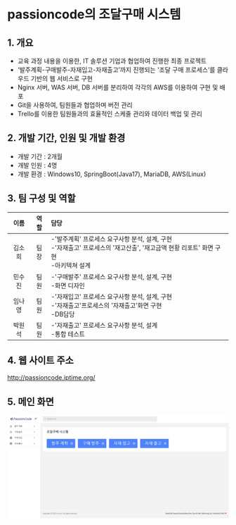 # passioncode의 조달구매 시스템
## 1. 개요
- 교육 과정 내용을 이용한, IT 솔루션 기업과 협업하여 진행한 최종 프로젝트
- ‘발주계획-구매발주-자재입고-자재출고’까지 진행되는 '조달 구매 프로세스‘를 클라우드 기반의 웹 서비스로 구현
- Nginx 서버, WAS 서버, DB 서버를 분리하여 각각의 AWS를 이용하여 구현 및 배포
- Git을 사용하여, 팀원들과 협업하며 버전 관리
- Trello를 이용한 팀원들과의 효율적인 스케줄 관리와 데이터 백업 및 관리
## 2. 개발 기간, 인원 및 개발 환경 
- 개발 기간 : 2개월
- 개발 인원 : 4명
- 개발 환경 : Windows10, SpringBoot(Java17), MariaDB, AWS(Linux)
## 3. 팀 구성 및 역할
|이름|역할|담당|
|:---:|:---:|:---|
|김소희|팀장|-'발주계획' 프로세스 요구사항 분석, 설계, 구현 <br> -'자재출고' 프로세스의 '재고산출', '재고금액 현황 리포트' 화면 구현 <br> -아키텍쳐 설계|
|민수진|팀원|-'구매발주' 프로세스 요구사항 분석, 설계, 구현 <br> -화면 디자인|
|임나영|팀원|-'자재입고' 프로세스 요구사항 분석, 설계, 구현 <br> -'자재출고'프로세스의 '자재출고'화면 구현 <br> -DB담당|
|박원석|팀원|-'자재출고' 프로세스 요구사항 분석, 설계 <br> -통합 테스트|
## 4. 웹 사이트 주소
http://passioncode.iptime.org/
## 5. 메인 화면
![메인화면](https://github.com/limna15/passioncode/blob/main/passioncode/src/main/resources/static/images/main.JPG)





